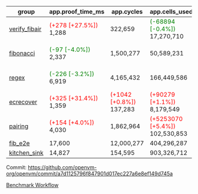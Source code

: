 | group | app.proof_time_ms | app.cycles | app.cells_used | leaf.proof_time_ms | leaf.cycles | leaf.cells_used |
| -- | -- | -- | -- | -- | -- | -- |
| [verify_fibair](https://github.com/openvm-org/openvm/blob/benchmark-results/benchmarks-pr/1567/verify_fibair-a7d1125796f847901d017ec227a6e8ef149d745a.md) |<span style='color: red'>(+278 [+27.5%])</span> 1,288 |  322,659 | <span style='color: green'>(-68894 [-0.4%])</span> 17,270,710 |- | - | - |
| [fibonacci](https://github.com/openvm-org/openvm/blob/benchmark-results/benchmarks-pr/1567/fibonacci-a7d1125796f847901d017ec227a6e8ef149d745a.md) |<span style='color: green'>(-97 [-4.0%])</span> 2,337 |  1,500,277 |  50,589,231 |<span style='color: red'>(+282 [+9.0%])</span> 3,406 |  1,248,001 | <span style='color: red'>(+259364 [+0.4%])</span> 70,094,450 |
| [regex](https://github.com/openvm-org/openvm/blob/benchmark-results/benchmarks-pr/1567/regex-a7d1125796f847901d017ec227a6e8ef149d745a.md) |<span style='color: green'>(-226 [-3.2%])</span> 6,919 |  4,165,432 |  166,449,586 |<span style='color: green'>(-1883 [-15.2%])</span> 10,527 | <span style='color: green'>(-602217 [-15.2%])</span> 3,349,073 | <span style='color: green'>(-73523295 [-24.2%])</span> 230,130,427 |
| [ecrecover](https://github.com/openvm-org/openvm/blob/benchmark-results/benchmarks-pr/1567/ecrecover-a7d1125796f847901d017ec227a6e8ef149d745a.md) |<span style='color: red'>(+325 [+31.4%])</span> 1,359 | <span style='color: red'>(+1042 [+0.8%])</span> 137,283 | <span style='color: red'>(+90279 [+1.1%])</span> 8,179,549 |<span style='color: green'>(-93 [-0.9%])</span> 10,509 | <span style='color: green'>(-77762 [-2.6%])</span> 2,934,869 | <span style='color: green'>(-2643656 [-1.1%])</span> 242,451,008 |
| [pairing](https://github.com/openvm-org/openvm/blob/benchmark-results/benchmarks-pr/1567/pairing-a7d1125796f847901d017ec227a6e8ef149d745a.md) |<span style='color: red'>(+154 [+4.0%])</span> 4,030 |  1,862,964 | <span style='color: red'>(+5253070 [+5.4%])</span> 102,530,853 |<span style='color: green'>(-2363 [-30.8%])</span> 5,317 | <span style='color: green'>(-564011 [-21.9%])</span> 2,010,479 | <span style='color: green'>(-70708707 [-34.4%])</span> 134,816,159 |
| [fib_e2e](https://github.com/openvm-org/openvm/blob/benchmark-results/benchmarks-pr/1567/fib_e2e-a7d1125796f847901d017ec227a6e8ef149d745a.md) | 17,600 |  12,000,277 |  404,296,287 | 20,237 |  7,596,561 |  434,399,044 |
| [kitchen_sink](https://github.com/openvm-org/openvm/blob/benchmark-results/benchmarks-pr/1567/kitchen_sink-a7d1125796f847901d017ec227a6e8ef149d745a.md) | 14,827 |  154,595 |  903,326,712 | 24,455 |  7,991,176 |  755,626,629 |


Commit: https://github.com/openvm-org/openvm/commit/a7d1125796f847901d017ec227a6e8ef149d745a

[Benchmark Workflow](https://github.com/openvm-org/openvm/actions/runs/16204988856)
